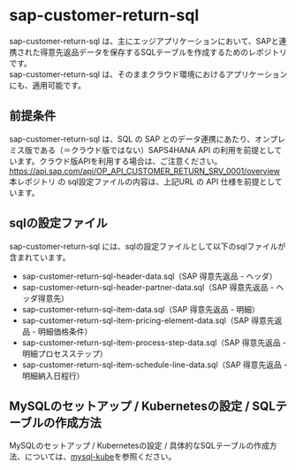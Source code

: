 # sap-customer-return-sql

sap-customer-return-sql は、主にエッジアプリケーションにおいて、SAPと連携された得意先返品データを保存するSQLテーブルを作成するためのレポジトリです。  
sap-customer-return-sql は、そのままクラウド環境におけるアプリケーションにも、適用可能です。  

## 前提条件  
sap-customer-return-sql は、SQL の SAP とのデータ連携にあたり、オンプレミス版である（＝クラウド版ではない）SAPS4HANA API の利用を前提としています。クラウド版APIを利用する場合は、ご注意ください。  
https://api.sap.com/api/OP_API_CUSTOMER_RETURN_SRV_0001/overview  
本レポジトリ の sql設定ファイルの内容は、上記URL の API 仕様を前提としています。  

## sqlの設定ファイル

sap-customer-return-sql には、sqlの設定ファイルとして以下のsqlファイルが含まれています。  

* sap-customer-return-sql-header-data.sql（SAP 得意先返品 - ヘッダ）
* sap-customer-return-sql-header-partner-data.sql（SAP 得意先返品 - ヘッダ得意先）
* sap-customer-return-sql-item-data.sql（SAP 得意先返品 - 明細）
* sap-customer-return-sql-item-pricing-element-data.sql（SAP 得意先返品 - 明細価格条件）
* sap-customer-return-sql-item-process-step-data.sql（SAP 得意先返品 - 明細プロセスステップ）
* sap-customer-return-sql-item-schedule-line-data.sql（SAP 得意先返品 - 明細納入日程行）


## MySQLのセットアップ / Kubernetesの設定 / SQLテーブルの作成方法

MySQLのセットアップ / Kubernetesの設定 / 具体的なSQLテーブルの作成方法、については、[mysql-kube](https://github.com/latonaio/mysql-kube)を参照ください。